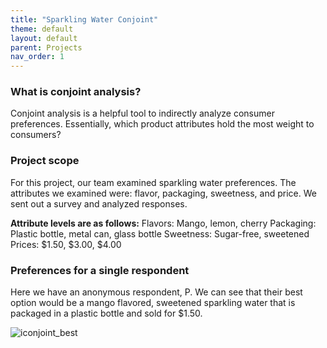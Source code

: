 ```yaml
---
title: "Sparkling Water Conjoint"
theme: default
layout: default
parent: Projects
nav_order: 1
---
```


### What is conjoint analysis? 
Conjoint analysis is a helpful tool to indirectly analyze consumer preferences. Essentially, which product attributes hold the most weight to consumers? 

### Project scope
For this project, our team examined sparkling water preferences. The attributes we examined were: flavor, packaging, sweetness, and price. We sent out a survey and analyzed responses.

**Attribute levels are as follows:**
Flavors: Mango, lemon, cherry
Packaging: Plastic bottle, metal can, glass bottle
Sweetness: Sugar-free, sweetened
Prices: $1.50, $3.00, $4.00

### Preferences for a single respondent
Here we have an anonymous respondent, P. We can see that their best option would be a mango flavored, sweetened sparkling water that is packaged in a plastic bottle and sold for $1.50. 

![iconjoint_best](https://user-images.githubusercontent.com/76073032/102925263-a6222b00-4458-11eb-9fed-9cdd65fe4a14.png)

